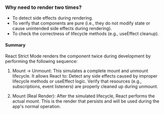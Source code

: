 ### Why need to render two times?
- To detect side effects during rendering.
- To verify that components are pure (i.e., they do not modify state or cause unintended side effects during rendering).
- To check the correctness of lifecycle methods (e.g., useEffect cleanup).

#### Summary

React Strict Mode renders the component twice during development by performing the following sequence:

1. Mount -> Unmount:
This simulates a complete mount and unmount lifecycle. It allows React to:
Detect any side effects caused by improper lifecycle methods or useEffect logic.
Verify that resources (e.g., subscriptions, event listeners) are properly cleaned up during unmount.

2. Mount (Real Render):
After the simulated lifecycle, React performs the actual mount. This is the render that persists and will be used during the app's normal operation.

